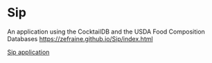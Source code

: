 # Sip
An application using the CocktailDB and the USDA Food Composition Databases
https://zefraine.github.io/Sip/index.html

[Sip application](tree/assets/images/sip2.png)
